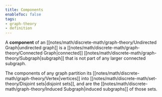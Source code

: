 ```yaml
---
title: Components
enableToc: false
tags:
- graph-theory
- definition
---
```

A **component** of an [[notes/math/discrete-math/graph-theory/Undirected Graph|undirected graph]] is a [[notes/math/discrete-math/graph-theory/Connected Graph|connected]] [[notes/math/discrete-math/graph-theory/Subgraph|subgraph]] that is not part of any larger connected subgraph.

The components of any graph partition its [[notes/math/discrete-math/graph-theory/Vertex|vertices]] into [[notes/math/discrete-math/set-theory/Disjoint sets|disjoint sets]], and are the [[notes/math/discrete-math/graph-theory/Induced Subgraph|induced subgraphs]] of those sets.
